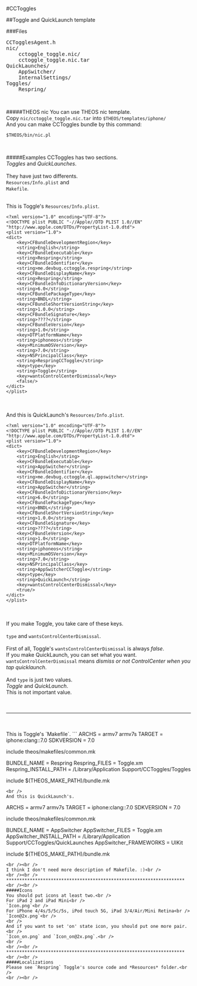 #CCToggles

##Toggle and QuickLaunch template


###Files

<pre>
CCTogglesAgent.h
nic/
	cctoggle_toggle.nic/
	cctoggle_toggle.nic.tar
QuickLaunches/
	AppSwitcher/
    InternalSettings/
Toggles/
	Respring/
</pre>


<br />

#####THEOS nic
You can use THEOS nic template.<br />
Copy `nic/cctoggle_toggle.nic.tar` into `$THEOS/templates/iphone/`<br />
And you can make CCToggles bundle by this command:<br />
~~~
$THEOS/bin/nic.pl
~~~

<br />

#####Examples
CCToggles has two sections.<br />
*Toggles* and *QuickLaunches*.<br />
<br />
They have just two differents.<br />
`Resources/Info.plist` and<br />
`Makefile`.
<br />
<br />

This is Toggle's `Resources/Info.plist`.
```
<?xml version="1.0" encoding="UTF-8"?>
<!DOCTYPE plist PUBLIC "-//Apple//DTD PLIST 1.0//EN" "http://www.apple.com/DTDs/PropertyList-1.0.dtd">
<plist version="1.0">
<dict>
	<key>CFBundleDevelopmentRegion</key>
	<string>English</string>
	<key>CFBundleExecutable</key>
	<string>Respring</string>
	<key>CFBundleIdentifier</key>
	<string>me.devbug.cctoggle.respring</string>
	<key>CFBundleDisplayName</key>
	<string>Respring</string>
	<key>CFBundleInfoDictionaryVersion</key>
	<string>6.0</string>
	<key>CFBundlePackageType</key>
	<string>BNDL</string>
	<key>CFBundleShortVersionString</key>
	<string>1.0.0</string>
	<key>CFBundleSignature</key>
	<string>????</string>
	<key>CFBundleVersion</key>
	<string>1.0</string>
	<key>DTPlatformName</key>
	<string>iphoneos</string>
	<key>MinimumOSVersion</key>
	<string>7.0</string>
	<key>NSPrincipalClass</key>
	<string>RespringCCToggle</string>
	<key>type</key>
	<string>Toggle</string>
	<key>wantsControlCenterDismissal</key>
	<false/>
</dict>
</plist>
```

<br /><br />
And this is QuickLaunch's `Resources/Info.plist`.
```
<?xml version="1.0" encoding="UTF-8"?>
<!DOCTYPE plist PUBLIC "-//Apple//DTD PLIST 1.0//EN" "http://www.apple.com/DTDs/PropertyList-1.0.dtd">
<plist version="1.0">
<dict>
	<key>CFBundleDevelopmentRegion</key>
	<string>English</string>
	<key>CFBundleExecutable</key>
	<string>AppSwitcher</string>
	<key>CFBundleIdentifier</key>
	<string>me.devbug.cctoggle.ql.appswitcher</string>
	<key>CFBundleDisplayName</key>
	<string>AppSwitcher</string>
	<key>CFBundleInfoDictionaryVersion</key>
	<string>6.0</string>
	<key>CFBundlePackageType</key>
	<string>BNDL</string>
	<key>CFBundleShortVersionString</key>
	<string>1.0.0</string>
	<key>CFBundleSignature</key>
	<string>????</string>
	<key>CFBundleVersion</key>
	<string>1.0</string>
	<key>DTPlatformName</key>
	<string>iphoneos</string>
	<key>MinimumOSVersion</key>
	<string>7.0</string>
	<key>NSPrincipalClass</key>
	<string>AppSwitcherCCToggle</string>
	<key>type</key>
	<string>QuickLaunch</string>
	<key>wantsControlCenterDismissal</key>
	<true/>
</dict>
</plist>
```

<br /><br />
If you make Toggle, you take care of these keys.<br />
<br />
`type` and `wantsControlCenterDismissal`.<br />
<br />
First of all, Toggle's `wantsControlCenterDismissal` is always *false*.<br />
If you make QuickLaunch, you can set what you want.<br />
`wantsControlCenterDismissal` means *dismiss or not ControlCenter when you tap quicklaunch*.<br />
<br />
And `type` is just two values.<br />
*Toggle* and *QuickLaunch*.<br />
This is not important value.<br />
<br />
<br />
*****************************************************************
<br />
<br />
This is Toggle's `Makefile`.
```
ARCHS = armv7 armv7s
TARGET = iphone:clang::7.0
SDKVERSION = 7.0

include theos/makefiles/common.mk

BUNDLE_NAME = Respring
Respring_FILES = Toggle.xm
Respring_INSTALL_PATH = /Library/Application Support/CCToggles/Toggles

include $(THEOS_MAKE_PATH)/bundle.mk
```
<br />
And this is QuickLaunch's.
```
ARCHS = armv7 armv7s
TARGET = iphone:clang::7.0
SDKVERSION = 7.0

include theos/makefiles/common.mk

BUNDLE_NAME = AppSwitcher
AppSwitcher_FILES = Toggle.xm
AppSwitcher_INSTALL_PATH = /Library/Application Support/CCToggles/QuickLaunches
AppSwitcher_FRAMEWORKS = UIKit

include $(THEOS_MAKE_PATH)/bundle.mk
```
<br /><br />
I think I don't need more description of Makefile. :)<br />
<br /><br />
********************************************************************
<br /><br />
#####Icons
You should put icons at least two.<br />
For iPad 2 and iPad Mini<br />
`Icon.png`<br />
For iPhone 4/4s/5/5c/5s, iPod touch 5G, iPad 3/4/Air/Mini Retina<br />
`Icon@2x.png`<br />
<br />
And if you want to set 'on' state icon, you should put one more pair.<br />
`Icon_on.png` and `Icon_on@2x.png`.<br />
<br />
<br /><br />
********************************************************************
<br /><br />
#####Localizations
Please see `Respring` Toggle's source code and *Resources* folder.<br />
<br /><br />



